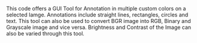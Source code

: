 This code offers a GUI Tool for Annotation in multiple custom colors on a selected Iamge. Annotations include straight lines, rectangles, circles and text. This tool can also be used to convert BGR image into RGB, Binary and Grayscale image and vice versa. Brightness and Contrast of the Image can also be varied through this tool.
